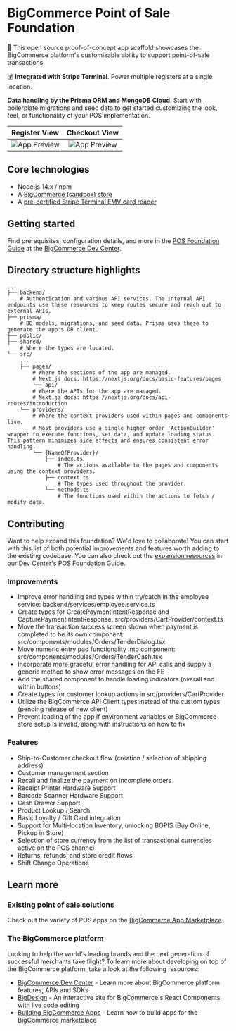 # BigCommerce Point of Sale Foundation

🚀 This open source proof-of-concept app scaffold showcases the BigCommerce platform's customizable ability to support point-of-sale transactions.

💰 **Integrated with Stripe Terminal**. Power multiple registers at a single location.

**Data handling by the Prisma ORM and MongoDB Cloud**. Start with boilerplate migrations and seed data to get started customizing the look, feel, or functionality of your POS implementation.


| Register View | Checkout View |
|:-------------:|:-------------:|
| ![App Preview](sample-register-screen.png) | ![App Preview](sample-checkout-screen.png) |

## Core technologies

* Node.js 14.x / npm
* A [BigCommerce (sandbox) store](https://developer.bigcommerce.com/api-docs/partner/getting-started/create-a-sandbox-store?source=pos-foundation)
* A [pre-certified Stripe Terminal EMV card reader](https://stripe.com/terminal)


## Getting started

Find prerequisites, configuration details, and more in the [POS Foundation Guide](https://developer.bigcommerce.com/api-docs/partner/pos-solutions/foundation-guide?source=pos-foundation) at the [BigCommerce Dev Center](https://developer.bigcommerce.com).


## Directory structure highlights

```shell
...
├── backend/
    # Authentication and various API services. The internal API endpoints use these resources to keep routes secure and reach out to external APIs.
├── prisma/ 
    # DB models, migrations, and seed data. Prisma uses these to generate the app's DB client.
├── public/
├── shared/
    # Where the types are located.
└── src/
    ...
    ├── pages/
        # Where the sections of the app are managed.
        # Next.js docs: https://nextjs.org/docs/basic-features/pages
        └── api/
        # Where the APIs for the app are managed.
        # Next.js docs: https://nextjs.org/docs/api-routes/introduction
    └── providers/
        # Where the context providers used within pages and components live.
        # Most providers use a single higher-order 'ActionBuilder' wrapper to execute functions, set data, and update loading status. This pattern minimizes side effects and ensures consistent error handling.  
        └── {NameOfProvider}/
            ├── index.ts        
                # The actions available to the pages and components using the context providers.
            ├── context.ts 
                # The types used throughout the provider.
            └── methods.ts
                # The functions used within the actions to fetch / modify data.

```

## Contributing

Want to help expand this foundation? We'd love to collaborate! You can start with this list of both potential improvements and features worth adding to the existing codebase. You can also check out the [expansion resources](https://developer.bigcommerce.com/api-docs/partner/pos-solutions/foundation-guide?source=pos-foundation#expansion-resources) in our Dev Center's POS Foundation Guide.

### Improvements
  - Improve error handling and types within try/catch in the employee service: backend/services/employee.service.ts
  - Create types for CreatePaymentIntentResponse and CapturePaymentIntentResponse: src/providers/CartProvider/context.ts
  - Move the transaction success screen shown when payment is completed to be its own component: src/components/modules/Orders/TenderDialog.tsx
  - Move numeric entry pad functionality into component: src/components/modules/Orders/TenderCash.tsx
  - Incorporate more graceful error handling for API calls and supply a generic method to show error messages on the FE
  - Add the shared component to handle loading indicators (overall and within buttons)
  - Create types for customer lookup actions in src/providers/CartProvider
  - Utilize the BigCommerce API Client types instead of the custom types (pending release of new client)
  - Prevent loading of the app if environment variables or BigCommerce store setup is invalid, along with instructions on how to fix
### Features
  - Ship-to-Customer checkout flow (creation / selection of shipping address)
  - Customer management section
  - Recall and finalize the payment on incomplete orders
  - Receipt Printer Hardware Support
  - Barcode Scanner Hardware Support
  - Cash Drawer Support
  - Product Lookup / Search 
  - Basic Loyalty / Gift Card integration
  - Support for Multi-location Inventory, unlocking BOPIS (Buy Online, Pickup in Store)
  - Selection of store currency from the list of transactional currencies active on the POS channel
  - Returns, refunds, and store credit flows
  - Shift Change Operations

## Learn more

### Existing point of sale solutions

Check out the variety of POS apps on the [BigCommerce App Marketplace](https://www.bigcommerce.com/apps/in-store/?source=pos-foundation).

### The BigCommerce platform

Looking to help the world's leading brands and the next generation of successful merchants take flight? To learn more about developing on top of the BigCommerce platform, take a look at the following resources:

- [BigCommerce Dev Center](https://developer.bigcommerce.com/?source=pos-foundation) - Learn more about BigCommerce platform features, APIs and SDKs
- [BigDesign](https://developer.bigcommerce.com/big-design/?source=pos-foundation) - An interactive site for BigCommerce's React Components with live code editing
- [Building BigCommerce Apps](https://developer.bigcommerce.com/api-docs/getting-started/building-apps-bigcommerce/building-apps?source=pos-foundation) - Learn how to build apps for the BigCommerce marketplace
